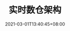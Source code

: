 ---
title: "实时数仓架构"
date: 2021-03-01T13:40:45+08:00
draft: false
tags: ["数仓", "实时"]
categories: ["分布式"]
author: ""
---